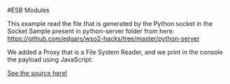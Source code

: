 #ESB Modules

This example read the file that is generated by the Python socket in the Socket Sample present in python-server folder from here: https://github.com/edgars/wso2-hacks/tree/master/python-server

We added a Proxy that is a File System Reader, and we print in the console the payload using JavaScript:

[See the source here!](..docs/more_words.md)
